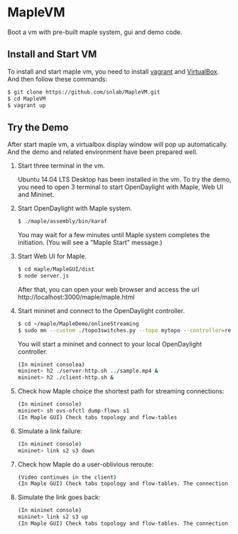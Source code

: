 # MapleVM

Boot a vm with pre-built maple system, gui and demo code.

## Install and Start VM

To install and start maple vm, you need to install [vagrant](https://www.vagrantup.com) and [VirtualBox](https://www.virtualbox.org/wiki/Downloads). And then follow these commands:

```sh
$ git clone https://github.com/snlab/MapleVM.git
$ cd MapleVM
$ vagrant up
```

## Try the Demo

After start maple vm, a virtualbox display window will pop up automatically. And the demo and related environment have been prepared well.

1. Start three terminal in the vm.

    Ubuntu 14.04 LTS Desktop has been installed in the vm. To try the demo, you need to open 3 terminal to start OpenDaylight with Maple, Web UI and Mininet.

2. Start OpenDaylight with Maple system.

    ```sh
    $ ./maple/assembly/bin/karaf
    ```

    You may wait for a few minutes until Maple system completes the initiation. (You will see a "Maple Start" message.)

3. Start Web UI for Maple.

    ```sh
    $ cd maple/MapleGUI/dist
    $ node server.js
    ```

    After that, you can open your web browser and access the url http://localhost:3000/maple/maple.html

4. Start mininet and connect to the OpenDaylight controller.

    ```sh
    $ cd ~/maple/MapleDemo/onlineStreaming
    $ sudo mn --custom ./topo3switches.py --topo mytopo --controller=remote,ip=127.0.0.1 --mac
    ```

    You will start a mininet and connect to your local OpenDaylight controller.

    ```sh
    (In mininet consolea)
    mininet> h2 ./server-http.sh ../sample.mp4 &
    mininet> h2 ./client-http.sh &
    ```

5. Check how Maple choice the shortest path for streaming connections:

    ```sh
    (In mininet console)
    mininet> sh ovs-ofctl dump-flows s1
    (In Maple GUI) Check tabs topology and flow-tables
    ```

6. Simulate a link failure:

    ```sh
    (In mininet console)
    mininet> link s2 s3 down
    ```

7. Check how Maple do a user-oblivious reroute: 

    ```sh
    (Video continues in the client)
    (In Maple GUI) Check tabs topology and flow-tables. The connection has been rerouted to bypasses link s2 <-> s3.
    ```

8. Simulate the link goes back:

    ```sh
    (In mininet console)
    mininet> link s2 s3 up 
    (In Maple GUI) Check tabs topology and flow-tables. The connection has been rerouted to use shortest path s2 <-> s3.
    ```

